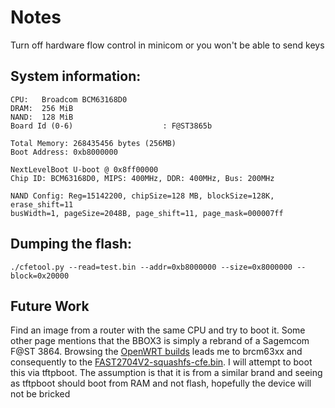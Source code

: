 # Notes
Turn off hardware flow control in minicom or you won't be able to send keys

## System information:
```
CPU:   Broadcom BCM63168D0
DRAM:  256 MiB
NAND:  128 MiB
Board Id (0-6)                    : F@ST3865b

Total Memory: 268435456 bytes (256MB)
Boot Address: 0xb8000000

NextLevelBoot U-boot @ 0x8ff00000
Chip ID: BCM63168D0, MIPS: 400MHz, DDR: 400MHz, Bus: 200MHz

NAND Config: Reg=15142200, chipSize=128 MB, blockSize=128K, erase_shift=11
busWidth=1, pageSize=2048B, page_shift=11, page_mask=000007ff
```

## Dumping the flash:
```
./cfetool.py --read=test.bin --addr=0xb8000000 --size=0x8000000 --block=0x20000
```

## Future Work
Find an image from a router with the same CPU and try to boot it.
Some other page mentions that the BBOX3 is simply a rebrand of a Sagemcom F@ST 3864.
Browsing the [OpenWRT builds](https://downloads.openwrt.org/) leads me to brcm63xx
and consequently to the [FAST2704V2-squashfs-cfe.bin](https://downloads.openwrt.org/releases/17.01.4/targets/brcm63xx/generic/lede-17.01.4-brcm63xx-generic-FAST2704V2-squashfs-cfe.bin). I will
attempt to boot this via tftpboot. The assumption is that it is from a similar brand
and seeing as tftpboot should boot from RAM and not flash, hopefully the device will
not be bricked
